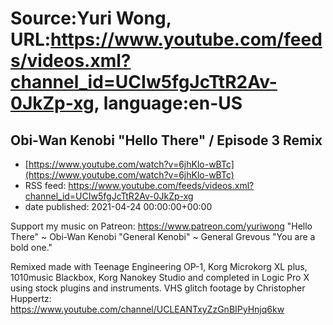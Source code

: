 # Source:Yuri Wong, URL:https://www.youtube.com/feeds/videos.xml?channel_id=UCIw5fgJcTtR2Av-0JkZp-xg, language:en-US

## Obi-Wan Kenobi "Hello There" / Episode 3 Remix
 - [https://www.youtube.com/watch?v=6jhKlo-wBTc](https://www.youtube.com/watch?v=6jhKlo-wBTc)
 - RSS feed: https://www.youtube.com/feeds/videos.xml?channel_id=UCIw5fgJcTtR2Av-0JkZp-xg
 - date published: 2021-04-24 00:00:00+00:00

Support my music on Patreon: https://www.patreon.com/yuriwong "Hello There" ~ Obi-Wan Kenobi 
"General Kenobi" ~ General Grevous
"You are a bold one." 

Remixed made with Teenage Engineering OP-1, Korg Microkorg XL plus, 1010music Blackbox, Korg Nanokey Studio and completed in Logic Pro X using stock plugins and instruments.
VHS glitch footage by Christopher Huppertz:
https://www.youtube.com/channel/UCLEANTxyZzGnBIPyHnjq6kw

